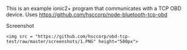 This is an example ionic2+ program that communicates with a TCP OBD device.
Uses https://github.com/hsccorp/node-bluetooth-tcp-obd

Screenshot
~~~~~~~~~~
<img src = "https://github.com/hsccorp/obd-tcp-test/raw/master/screenshots/1.PNG" height="500px">

